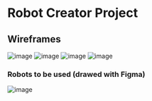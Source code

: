 <h1>Robot Creator Project</h1>

<h2>Wireframes</h2>

![image](https://user-images.githubusercontent.com/54808716/204096852-e82a8d5f-1688-48cc-bffa-41cdaf5a3ea9.png)
![image](https://user-images.githubusercontent.com/54808716/204096871-3cca9330-833d-4959-9016-b233f73c2cc9.png)
![image](https://user-images.githubusercontent.com/54808716/204097052-8ba1b6c1-db14-4a56-9939-2a582c79d3cc.png)
![image](https://user-images.githubusercontent.com/54808716/204096995-2da6e584-338a-4c92-baa9-04aac2b24370.png)

<h3>Robots to be used (drawed with Figma)</h3>

![image](https://user-images.githubusercontent.com/54808716/204287811-2c87503e-38d5-401c-9a67-5caf2fdb70c8.png)

